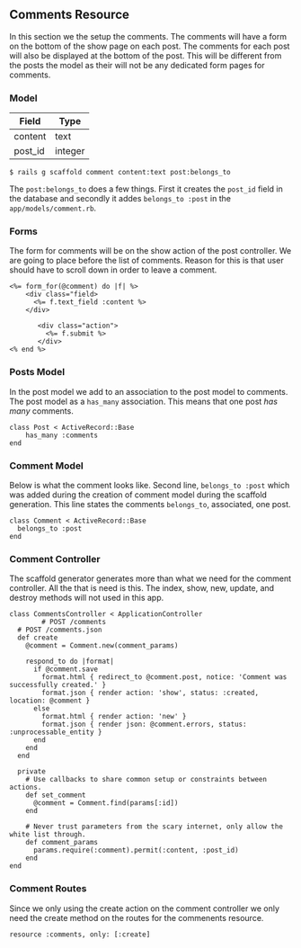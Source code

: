## Comments Resource
In this section we the setup the comments. The comments will have a form on the bottom of the show page on each post. The comments for each post will also be displayed at the bottom of the post. This will be different from the posts the model as their will not be any dedicated form pages for comments. 
	
### Model

| Field       | Type    |
|-------------|---------|
| content     | text    |
| post_id     | integer |

	$ rails g scaffold comment content:text post:belongs_to

The `post:belongs_to` does a few things. First it creates the `post_id`  field in the database and secondly it addes `belongs_to :post` in the `app/models/comment.rb`.

### Forms
The form for comments will be on the show action of the post controller. We are going to place before the list of comments. Reason for this is that user should have to scroll down in order to leave a comment.

	<%= form_for(@comment) do |f| %>
		<div class="field>
		  <%= f.text_field :content %>
		</div>

           <div class="action">
             <%= f.submit %>
           </div>
	<% end %>

### Posts Model
In the post model we add to an association to the post model to comments. The post model as a `has_many` association. This means that one post *has many* comments.

	class Post < ActiveRecord::Base
	    has_many :comments
	end

### Comment Model
Below is what the comment looks like. Second line, `belongs_to :post` which was added during the creation of comment model during the scaffold generation. This line states the comments `belongs_to`,  associated, one post. 

	class Comment < ActiveRecord::Base
	  belongs_to :post
	end

### Comment Controller
The scaffold generator generates more than what we need for the comment controller. All the that is need is this. The index, show, new, update, and destroy methods will not used in this app.

	class CommentsController < ApplicationController
		    # POST /comments
	  # POST /comments.json
	  def create
	    @comment = Comment.new(comment_params)

	    respond_to do |format|
	      if @comment.save
	        format.html { redirect_to @comment.post, notice: 'Comment was successfully created.' }
	        format.json { render action: 'show', status: :created, location: @comment }
	      else
	        format.html { render action: 'new' }
	        format.json { render json: @comment.errors, status: :unprocessable_entity }
	      end
	    end
	  end

	  private
	    # Use callbacks to share common setup or constraints between actions.
	    def set_comment
	      @comment = Comment.find(params[:id])
	    end

	    # Never trust parameters from the scary internet, only allow the white list through.
	    def comment_params
	      params.require(:comment).permit(:content, :post_id)
	    end
	end  
	
### Comment Routes
Since we only using the create action on the comment controller we only need the create method on the routes for the commenents resource.

	resource :comments, only: [:create]